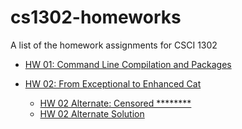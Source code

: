 # cs1302-homeworks
A list of the homework assignments for CSCI 1302

* [HW 01: Command Line Compilation and Packages](https://github.com/cs1302uga/cs1302-hw01)

* [HW 02: From Exceptional to Enhanced Cat](https://github.com/cs1302uga/cs1302-hw02)
   * [HW 02 Alternate: Censored ********](https://github.com/cs1302uga/cs1302-hw02-alt)
   * [HW 02 Alternate Solution](https://github.com/cs1302uga/cs1302-hw02-alt-soln)
